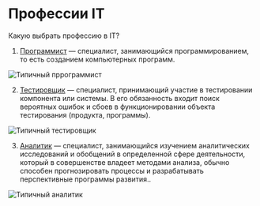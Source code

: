# Профессии IT

Какую выбрать профессию в IT?

1. [Программист][id1] — специалист, занимающийся программированием, то есть созданием компьютерных программ.

[id1]: https://ru.wikipedia.org/wiki/Программист

![Типичный пррограммист](programmer.jpg)

2. [Тестировщик][id2] — специалист, принимающий участие в тестировании компонента или системы. В его обязанность входит поиск вероятных ошибок и сбоев в функционировании объекта тестирования (продукта, программы).

[id2]: https://ru.wikipedia.org/wiki/Тестировщик

![Типичный тестировщик](tester.jpg)

3. [Аналитик][id3] — специалист, занимающийся изучением аналитических исследований и обобщений в определенной сфере деятельности, который в совершенстве владеет методами анализа, обычно способен прогнозировать процессы и разрабатывать перспективные программы развития..

[id3]: https://ru.wikipedia.org/wiki/Аналитик

![Типичный аналитик](analyst.jpg)